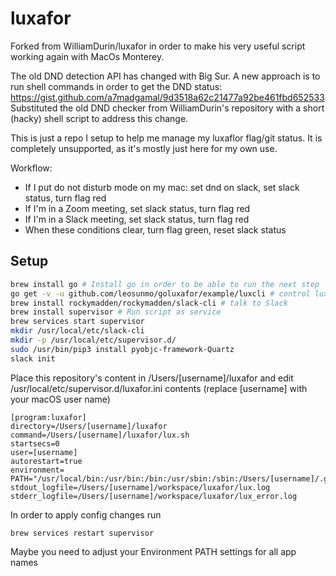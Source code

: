 # luxafor

Forked from WilliamDurin/luxafor in order to make his very useful script working again with MacOs Monterey.

The old DND detection API has changed with Big Sur. A new approach is to run shell commands in order to get the DND status: https://gist.github.com/a7madgamal/9d3518a62c21477a92be461fbd652533
Substituted the old DND checker from WilliamDurin's repository with a short (hacky) shell script to address this change. 


This is just a repo I setup to help me manage my luxaflor flag/git status. It is completely unsupported, as it's mostly just here for my own use.

Workflow:
* If I put do not disturb mode on my mac: set dnd on slack, set slack status, turn flag red
* If I'm in a Zoom meeting, set slack status, turn flag red
* If I'm in a Slack meeting, set slack status, turn flag red
* When these conditions clear, turn flag green, reset slack status


## Setup

```bash
brew install go # Install go in order to be able to run the next step
go get -v -u github.com/leosunmo/goluxafor/example/luxcli # control lux flag
brew install rockymadden/rockymadden/slack-cli # talk to Slack
brew install supervisor # Run script as service
brew services start supervisor
mkdir /usr/local/etc/slack-cli
mkdir -p /usr/local/etc/supervisor.d/
sudo /usr/bin/pip3 install pyobjc-framework-Quartz
slack init
```

Place this repository's content in /Users/[username]/luxafor and edit
/usr/local/etc/supervisor.d/luxafor.ini contents (replace [username] with your macOS user name)

```
[program:luxafor]
directory=/Users/[username]/luxafor
command=/Users/[username]/luxafor/lux.sh
startsecs=0
user=[username]
autorestart=true
environment= PATH="/usr/local/bin:/usr/bin:/bin:/usr/sbin:/sbin:/Users/[username]/.go/bin"
stdout_logfile=/Users/[username]/workspace/luxafor/lux.log
stderr_logfile=/Users/[username]/workspace/luxafor/lux_error.log
```
In order to apply config changes run
```
brew services restart supervisor
```

Maybe you need to adjust your Environment PATH settings for all app names
